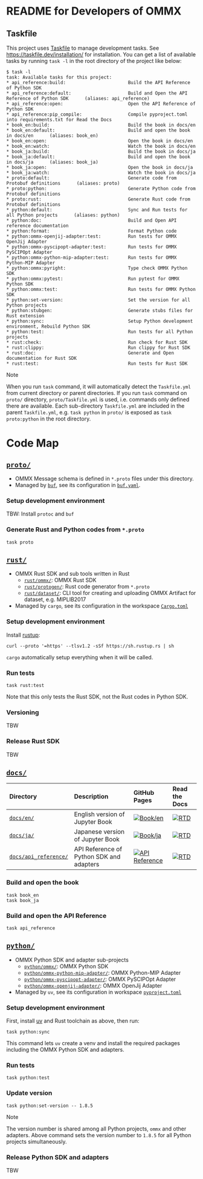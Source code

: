 README for Developers of OMMX
==============================

Taskfile
---------
This project uses [Taskfile](https://taskfile.dev/#/) to manage development tasks. See https://taskfile.dev/installation/ for installation.
You can get a list of available tasks by running `task -l` in the root directory of the project like below:

```text
$ task -l
task: Available tasks for this project:
* api_reference:build:                       Build the API Reference of Python SDK
* api_reference:default:                     Build and Open the API Reference of Python SDK      (aliases: api_reference)
* api_reference:open:                        Open the API Reference of Python SDK
* api_reference:pip_compile:                 Compile pyproject.toml into requirements.txt for Read the Docs
* book_en:build:                             Build the book in docs/en
* book_en:default:                           Build and open the book in docs/en      (aliases: book_en)
* book_en:open:                              Open the book in docs/en
* book_en:watch:                             Watch the book in docs/en
* book_ja:build:                             Build the book in docs/ja
* book_ja:default:                           Build and open the book in docs/ja      (aliases: book_ja)
* book_ja:open:                              Open the book in docs/ja
* book_ja:watch:                             Watch the book in docs/ja
* proto:default:                             Generate code from Protobuf definitions      (aliases: proto)
* proto:python:                              Generate Python code from Protobuf definitions
* proto:rust:                                Generate Rust code from Protobuf definitions
* python:default:                            Sync and Run tests for all Python projects      (aliases: python)
* python:doc:                                Build and Open API reference documentation
* python:format:                             Format Python code
* python:ommx-openjij-adapter:test:          Run tests for OMMX OpenJij Adapter
* python:ommx-pyscipopt-adapter:test:        Run tests for OMMX PySCIPOpt Adapter
* python:ommx-python-mip-adapter:test:       Run tests for OMMX Python-MIP Adapter
* python:ommx:pyright:                       Type check OMMX Python SDK
* python:ommx:pytest:                        Run pytest for OMMX Python SDK
* python:ommx:test:                          Run tests for OMMX Python SDK
* python:set-version:                        Set the version for all Python projects
* python:stubgen:                            Generate stubs files for Rust extension
* python:sync:                               Setup Python development environment, Rebuild Python SDK
* python:test:                               Run tests for all Python projects
* rust:check:                                Run check for Rust SDK
* rust:clippy:                               Run clippy for Rust SDK
* rust:doc:                                  Generate and Open documentation for Rust SDK
* rust:test:                                 Run tests for Rust SDK
```

> [!NOTE]
> When you run `task` command, it will automatically detect the `Taskfile.yml` from current directory or parent directories.
> If you run `task` command on `proto/` directory, `proto/Taskfile.yml` is used, i.e. commands only defined there are available.
> Each sub-directory `Taskfile.yml` are included in the parent `Taskfile.yml`,
> e.g. `task python` in `proto/` is exposed as `task proto:python` in the root directory.

Code Map
========

[`proto/`](./proto/)
--------------------
- OMMX Message schema is defined in `*.proto` files under this directory.
- Managed by [`buf`](https://buf.build/docs/introduction), see its configuration in [`buf.yaml`](./proto/buf.yaml).

### Setup development environment

TBW: Install `protoc` and `buf`

### Generate Rust and Python codes from `*.proto`

```shell
task proto
```

[`rust/`](./rust/)
-------------------
- OMMX Rust SDK and sub tools written in Rust
  - [`rust/ommx/`](./rust/ommx/): OMMX Rust SDK
  - [`rust/protogen/`](./rust/protogen/): Rust code generator from `*.proto`
  - [`rust/dataset/`](./rust/dataset/): CLI tool for creating and uploading OMMX Artifact for dataset, e.g. MIPLIB2017
- Managed by `cargo`, see its configuration in the workspace [`Cargo.toml`](./Cargo.toml)

### Setup development environment

Install [rustup](https://www.rust-lang.org/tools/install):

```shell
curl --proto '=https' --tlsv1.2 -sSf https://sh.rustup.rs | sh
```

`cargo` automatically setup everything when it will be called.

### Run tests

```shell
task rust:test
```

Note that this only tests the Rust SDK, not the Rust codes in Python SDK.

### Versioning

TBW

### Release Rust SDK

TBW

[`docs/`](./docs/)
-------------------

| Directory | Description | GitHub Pages  | Read the Docs |
|:----------|:------------|:--------------|:--------------|
| [`docs/en/`](./docs/en/) | English version of Jupyter Book | [![Book/en](https://img.shields.io/badge/Book-English-blue)](https://jij-inc.github.io/ommx/en) | [![RTD](https://readthedocs.org/projects/ommx-en-book/badge/?version=latest)](https://ommx-en-book.readthedocs.io/en/latest/?badge=latest) |
| [`docs/ja/`](./docs/ja/) | Japanese version of Jupyter Book | [![Book/ja](https://img.shields.io/badge/Book-日本語-blue)](https://jij-inc.github.io/ommx/ja) | [![RTD](https://readthedocs.org/projects/ommx-ja-book/badge/?version=latest)](https://ommx-ja-book.readthedocs.io/ja/latest/?badge=latest) |
| [`docs/api_reference/`](./docs/api_reference/) | API Reference of Python SDK and adapters | [![API Reference](https://img.shields.io/badge/API%20Reference-main-blue)](https://jij-inc.github.io/ommx/python/ommx/autoapi/index.html) | [![RTD](https://readthedocs.org/projects/ommx/badge/?version=latest)](https://ommx.readthedocs.io/en/latest/?badge=latest) |

### Build and open the book

```shell
task book_en
task book_ja
```

### Build and open the API Reference

```shell
task api_reference
```

[`python/`](./python/)
----------------------
- OMMX Python SDK and adapter sub-projects
  - [`python/ommx/`](./python/ommx/): OMMX Python SDK
  - [`python/ommx-python-mip-adapter/`](./python/ommx-python-mip-adapter/): OMMX Python-MIP Adapter
  - [`python/ommx-pyscipopt-adapter/`](./python/ommx-pyscipopt-adapter/): OMMX PySCIPOpt Adapter
  - [`python/ommx-openjij-adapter/`](./python/ommx-openjij-adapter/): OMMX OpenJij Adapter
- Managed by `uv`, see its configuration in workspace [`pyproject.toml`](./pyproject.toml)

### Setup development environment

First, install [uv](https://docs.astral.sh/uv/getting-started/installation/) and Rust toolchain as above, then run:

```shell
task python:sync
```

This command lets `uv` create a venv and install the required packages including the OMMX Python SDK and adapters.

### Run tests

```shell
task python:test
```

### Update version

```shell
task python:set-version -- 1.8.5
```

> [!NOTE]
> The version number is shared among all Python projects, `ommx` and other adapters.
> Above command sets the version number to `1.8.5` for all Python projects simultaneously.

### Release Python SDK and adapters

TBW
